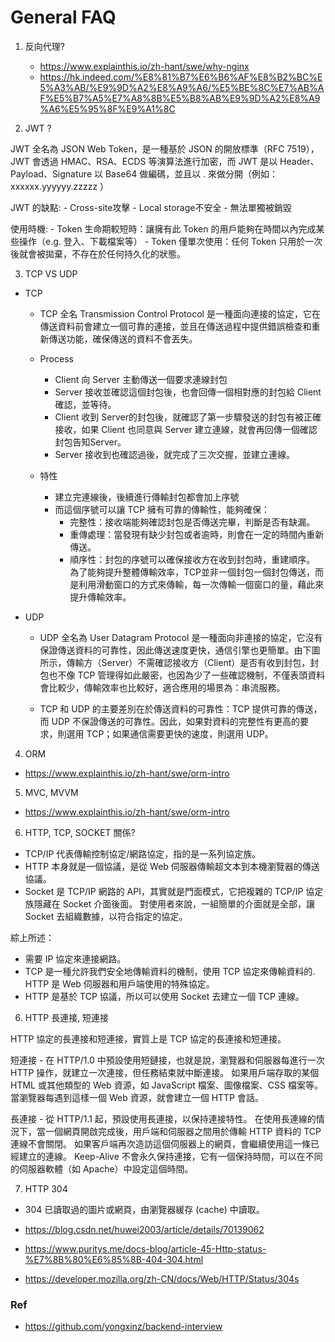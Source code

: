 # General FAQ

1. 反向代理?
	- https://www.explainthis.io/zh-hant/swe/why-nginx
	- https://hk.indeed.com/%E8%81%B7%E6%B6%AF%E8%B2%BC%E5%A3%AB/%E9%9D%A2%E8%A9%A6/%E5%BE%8C%E7%AB%AF%E5%B7%A5%E7%A8%8B%E5%B8%AB%E9%9D%A2%E8%A9%A6%E5%95%8F%E9%A1%8C

2. JWT ?

JWT 全名為 JSON Web Token，是一種基於 JSON 的開放標準（RFC 7519），JWT 會透過 HMAC、RSA、ECDS 等演算法進行加密，而 JWT 是以 Header、Payload、Signature 以 Base64 做編碼，並且以 . 來做分開（例如： xxxxxx.yyyyyy.zzzzz ）

JWT 的缺點:
	- Cross-site攻擊
	- Local storage不安全
	- 無法單獨被銷毀

使用時機:
	- Token 生命期較短時：讓擁有此 Token 的用戶能夠在時間以內完成某些操作（e.g. 登入、下載檔案等）
	- Token 僅單次使用：任何 Token 只用於一次後就會被拋棄，不存在於任何持久化的狀態。

3. TCP VS UDP

- TCP
	- TCP 全名 Transmission Control Protocol 是一種面向連接的協定，它在傳送資料前會建立一個可靠的連接，並且在傳送過程中提供錯誤檢查和重新傳送功能，確保傳送的資料不會丟失。

	- Process
		- Client 向 Server 主動傳送一個要求連線封包
		- Server 接收並確認這個封包後，也會回傳一個相對應的封包給 Client 確認，並等待。
		- Client 收到 Server的封包後，就確認了第一步驟發送的封包有被正確接收，如果 Client 也同意與 Server 建立連線，就會再回傳一個確認封包告知Server。
		- Server 接收到也確認過後，就完成了三次交握，並建立連線。
	- 特性
		- 建立完連線後，後續進行傳輸封包都會加上序號
		- 而這個序號可以讓 TCP 擁有可靠的傳輸性，能夠確保：
			- 完整性：接收端能夠確認封包是否傳送完畢，判斷是否有缺漏。
			- 重傳處理：當發現有缺少封包或者逾時，則會在一定的時間內重新傳送。
			- 順序性：封包的序號可以確保接收方在收到封包時，重建順序。
		為了能夠提升整體傳輸效率，TCP並非一個封包一個封包傳送，而是利用滑動窗口的方式來傳輸，每一次傳輸一個窗口的量，藉此來提升傳輸效率。

- UDP
	- UDP 全名為 User Datagram Protocol 是一種面向非連接的協定，它沒有保證傳送資料的可靠性，因此傳送速度更快，通信引擎也更簡單。由下圖所示，傳輸方（Server）不需確認接收方（Client）是否有收到封包，封包也不像 TCP 管理得如此嚴密，也因為少了一些確認機制，不僅表頭資料會比較少，傳輸效率也比較好，適合應用的場景為：串流服務。

	- TCP 和 UDP 的主要差別在於傳送資料的可靠性：TCP 提供可靠的傳送，而 UDP 不保證傳送的可靠性。因此，如果對資料的完整性有更高的要求，則選用 TCP；如果通信需要更快的速度，則選用 UDP。

4. ORM

- https://www.explainthis.io/zh-hant/swe/orm-intro

5. MVC, MVVM

- https://www.explainthis.io/zh-hant/swe/orm-intro


6. HTTP, TCP, SOCKET 關係?

- TCP/IP 代表傳輸控制協定/網路協定，指的是一系列協定族。
- HTTP 本身就是一個協議，是從 Web 伺服器傳輸超文本到本機瀏覽器的傳送協議。
- Socket 是 TCP/IP 網路的 API，其實就是門面模式，它把複雜的 TCP/IP 協定族隱藏在 Socket 介面後面。 對使用者來說，一組簡單的介面就是全部，讓 Socket 去組織數據，以符合指定的協定。

綜上所述：

- 需要 IP 協定來連接網路。
- TCP 是一種允許我們安全地傳輸資料的機制，使用 TCP 協定來傳輸資料的.  HTTP 是 Web 伺服器和用戶端使用的特殊協定。
- HTTP 是基於 TCP 協議，所以可以使用 Socket 去建立一個 TCP 連線。

6. HTTP 長連接, 短連接

HTTP 協定的長連接和短連接，實質上是 TCP 協定的長連接和短連接。

短連接
	- 在 HTTP/1.0 中預設使用短鏈接，也就是說，瀏覽器和伺服器每進行一次 HTTP 操作，就建立一次連接，但任務結束就中斷連接。 如果用戶端存取的某個 HTML 或其他類型的 Web 資源，如 JavaScript 檔案、圖像檔案、CSS 檔案等。 當瀏覽器每遇到這樣一個 Web 資源，就會建立一個 HTTP 會話。

長連接
	- 從 HTTP/1.1 起，預設使用長連接，以保持連接特性。 在使用長連線的情況下，當一個網頁開啟完成後，用戶端和伺服器之間用於傳輸 HTTP 資料的 TCP 連線不會關閉。 如果客戶端再次造訪這個伺服器上的網頁，會繼續使用這一條已經建立的連線。 Keep-Alive 不會永久保持連接，它有一個保持時間，可以在不同的伺服器軟體（如 Apache）中設定這個時間。

7. HTTP 304

- 304 已讀取過的圖片或網頁，由瀏覽器緩存 (cache) 中讀取。

- https://blog.csdn.net/huwei2003/article/details/70139062
- https://www.puritys.me/docs-blog/article-45-Http-status-%E7%8B%80%E6%85%8B-404-304.html
- https://developer.mozilla.org/zh-CN/docs/Web/HTTP/Status/304s


### Ref
- https://github.com/yongxinz/backend-interview